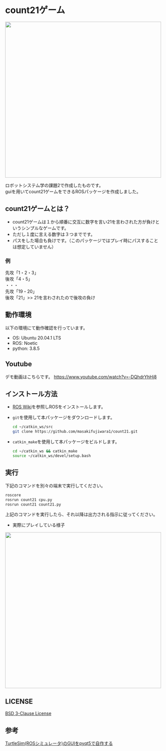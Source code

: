 # count21ゲーム
<img src="https://user-images.githubusercontent.com/72371743/103729464-d99db180-5023-11eb-819d-3b414499691c.jpg" width="500px">

ロボットシステム学の課題2で作成したものです。  
guiを用いてcount21ゲームをできるROSパッケージを作成しました。

## count21ゲームとは？
- count21ゲームは１から順番に交互に数字を言い21を言わされた方が負けというシンプルなゲームです。
- ただし１度に言える数字は３つまでです。
- パスをした場合も負けです。（このパッケージではプレイ時にパスすることは想定していません）
### 例
先攻「1・2・3」  
後攻「4・5」  
・・・  
先攻「19・20」  
後攻「21」>> 21を言わされたので後攻の負け
## 動作環境
以下の環境にて動作確認を行っています。  
  
- OS: Ubuntu 20.04.1 LTS
- ROS: Noetic
- python: 3.8.5
## Youtube
デモ動画はこちらです。
https://www.youtube.com/watch?v=-DQhdrYhHj8

## インストール方法



- [ROS Wiki](http://wiki.ros.org/ja/kinetic/Installation/Ubuntu)を参照しROSをインストールします。

- `git`を使用して本パッケージをダウンロードします。

  ```bash
  cd ~/catkin_ws/src
  git clone https://github.com/masakifujiwara1/count21.git
  ```
- `catkin_make`を使用して本パッケージをビルドします。

  ```bash
  cd ~/catkin_ws && catkin_make
  source ~/catkin_ws/devel/setup.bash
  ```

## 実行
下記のコマンドを別々の端末で実行してください。
```bash
roscore
rosrun count21 cpu.py
rosrun count21 count21.py
```
上記のコマンドを実行したら、それ以降は出力される指示に従ってください。


- 実際にプレイしている様子
<img src="https://user-images.githubusercontent.com/72371743/103683789-fdcea380-4fcd-11eb-81b3-faa364dbd27d.gif" width="500px">

  


## LICENSE
[BSD 3-Clause License](https://github.com/masakifujiwara1/count21/blob/master/LICENSE)
## 参考
[TurtleSim(ROSシミュレータ)のGUIをpyqt5で自作する](https://qiita.com/hosizame/items/051a043f19e4955423f2)
